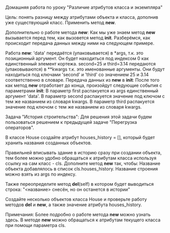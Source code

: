 Домашняя работа по уроку "Различие атрибутов класса и экземпляра"

Цель: понять разницу между атрибутами объекта и класса, дополнив уже существующий класс. Применить метод __new__.

Дополнительно о работе метода __new__:
Как мы уже знаем метод __new__ вызывается перед тем, как вызовется метод __init__.
Разберёмся, как происходит передача данных между ними на следующем примере.

Работа __new__:
'data' передаётся (упаковывается) в *args, т.к. это позиционный аргумент. Он будет находиться под индексом 0 как единственный элемент кортежа.
second=25 и third=3.14 передаются (упаковываются) в **kwargs т.к. это именованные аргументы. Они будут находиться под ключами 'second' и 'third' со значением 25 и 3.14 соответственно в словаре.
Передача данных из __new__ в __init__:
После того как метод __new__ отработает до конца, произойдут следующие события с параметрами __init__:
В параметр first распакуется из args единственный аргумент 'data'.
В параметр second распакуется значение под ключом с тем же названием из словаря kwargs.
В параметр third распакуется значение под ключом с тем же названием из словаря kwargs.


Задача "История строительства":
Для решения этой задачи будем пользоваться решением к предыдущей задаче "Перегрузка операторов".

В классе House создайте атрибут houses_history = [], который будет хранить названия созданных объектов.

Правильней вписывать здание в историю сразу при создании объекта, тем более можно удобно обращаться к атрибутам класса используя ссылку на сам класс - cls.
Дополните метод __new__ так, чтобы:
Название объекта добавлялось в список cls.houses_history.
Название строения можно взять из args по индексу.

Также переопределите метод __del__(self) в котором будет выводиться строка:
"<название> снесён, но он останется в истории"

Создайте несколько объектов класса House и проверьте работу методов __del__ и __new__, а также значение атрибута houses_history.

Примечания:
Более подробно о работе метода __new__ можно узнать здесь.
В методе __new__ можно обращаться к атрибутам текущего класса при помощи параметра cls.
